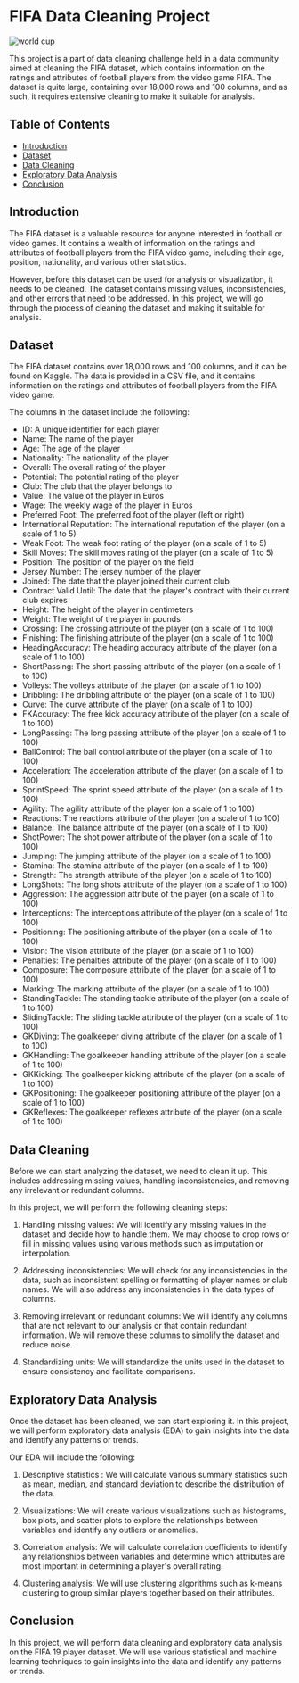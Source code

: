 
# FIFA Data Cleaning Project

![world cup](https://github.com/M-Farheen/FIFA_DATA_CLEANING_CHALLENGE-1/blob/main/Images.jpg)


This project is a part of data cleaning challenge held in a data community aimed at cleaning the FIFA dataset, which contains information on the ratings and attributes of football players from the video game FIFA. The dataset is quite large, containing over 18,000 rows and 100 columns, and as such, it requires extensive cleaning to make it suitable for analysis.

## Table of Contents

- [Introduction](#introduction)
- [Dataset](#dataset)
- [Data Cleaning](#data-cleaning)
- [Exploratory Data Analysis](#exploratory-data-analysis)
- [Conclusion](#conclusion)

## Introduction

The FIFA dataset is a valuable resource for anyone interested in football or video games. It contains a wealth of information on the ratings and attributes of football players from the FIFA video game, including their age, position, nationality, and various other statistics.

However, before this dataset can be used for analysis or visualization, it needs to be cleaned. The dataset contains missing values, inconsistencies, and other errors that need to be addressed. In this project, we will go through the process of cleaning the dataset and making it suitable for analysis.

## Dataset

The FIFA dataset contains over 18,000 rows and 100 columns, and it can be found on Kaggle. The data is provided in a CSV file, and it contains information on the ratings and attributes of football players from the FIFA video game.

The columns in the dataset include the following:

- ID: A unique identifier for each player
- Name: The name of the player
- Age: The age of the player
- Nationality: The nationality of the player
- Overall: The overall rating of the player
- Potential: The potential rating of the player
- Club: The club that the player belongs to
- Value: The value of the player in Euros
- Wage: The weekly wage of the player in Euros
- Preferred Foot: The preferred foot of the player (left or right)
- International Reputation: The international reputation of the player (on a scale of 1 to 5)
- Weak Foot: The weak foot rating of the player (on a scale of 1 to 5)
- Skill Moves: The skill moves rating of the player (on a scale of 1 to 5)
- Position: The position of the player on the field
- Jersey Number: The jersey number of the player
- Joined: The date that the player joined their current club
- Contract Valid Until: The date that the player's contract with their current club expires
- Height: The height of the player in centimeters
- Weight: The weight of the player in pounds
- Crossing: The crossing attribute of the player (on a scale of 1 to 100)
- Finishing: The finishing attribute of the player (on a scale of 1 to 100)
- HeadingAccuracy: The heading accuracy attribute of the player (on a scale of 1 to 100)
- ShortPassing: The short passing attribute of the player (on a scale of 1 to 100)
- Volleys: The volleys attribute of the player (on a scale of 1 to 100)
- Dribbling: The dribbling attribute of the player (on a scale of 1 to 100)
- Curve: The curve attribute of the player (on a scale of 1 to 100)
- FKAccuracy: The free kick accuracy attribute of the player (on a scale of 1 to 100)
- LongPassing: The long passing attribute of the player (on a scale of 1 to 100)
- BallControl: The ball control attribute of the player (on a scale of 1 to 100)
- Acceleration: The acceleration attribute of the player (on a scale of 1 to 100)
- SprintSpeed: The sprint speed attribute of the player (on a scale of 1 to 100)
- Agility: The agility attribute of the player (on a scale of 1 to 100)
- Reactions: The reactions attribute of the player (on a scale of 1 to 100)
- Balance: The balance attribute of the player (on a scale of 1 to 100)
- ShotPower: The shot power attribute of the player (on a scale of 1 to 100)
- Jumping: The jumping attribute of the player (on a scale of 1 to 100)
- Stamina: The stamina attribute of the player (on a scale of 1 to 100)
- Strength: The strength attribute of the player (on a scale of 1 to 100)
- LongShots: The long shots attribute of the player (on a scale of 1 to 100)
- Aggression: The aggression attribute of the player (on a scale of 1 to 100)
- Interceptions: The interceptions attribute of the player (on a scale of 1 to 100)
- Positioning: The positioning attribute of the player (on a scale of 1 to 100)
- Vision: The vision attribute of the player (on a scale of 1 to 100)
- Penalties: The penalties attribute of the player (on a scale of 1 to 100)
- Composure: The composure attribute of the player (on a scale of 1 to 100)
- Marking: The marking attribute of the player (on a scale of 1 to 100)
- StandingTackle: The standing tackle attribute of the player (on a scale of 1 to 100)
- SlidingTackle: The sliding tackle attribute of the player (on a scale of 1 to 100)
- GKDiving: The goalkeeper diving attribute of the player (on a scale of 1 to 100)
- GKHandling: The goalkeeper handling attribute of the player (on a scale of 1 to 100)
- GKKicking: The goalkeeper kicking attribute of the player (on a scale of 1 to 100)
- GKPositioning: The goalkeeper positioning attribute of the player (on a scale of 1 to 100)
- GKReflexes: The goalkeeper reflexes attribute of the player (on a scale of 1 to 100)

## Data Cleaning

Before we can start analyzing the dataset, we need to clean it up. This includes addressing missing values, handling inconsistencies, and removing any irrelevant or redundant columns.

In this project, we will perform the following cleaning steps:

1. Handling missing values: We will identify any missing values in the dataset and decide how to handle them. We may choose to drop rows or fill in missing values using various methods such as imputation or interpolation.

2. Addressing inconsistencies: We will check for any inconsistencies in the data, such as inconsistent spelling or formatting of player names or club names. We will also address any inconsistencies in the data types of columns.

3. Removing irrelevant or redundant columns: We will identify any columns that are not relevant to our analysis or that contain redundant information. We will remove these columns to simplify the dataset and reduce noise.

4. Standardizing units: We will standardize the units used in the dataset to ensure consistency and facilitate comparisons.

## Exploratory Data Analysis

Once the dataset has been cleaned, we can start exploring it. In this project, we will perform exploratory data analysis (EDA) to gain insights into the data and identify any patterns or trends.

Our EDA will include the following:

1. Descriptive statistics
: We will calculate various summary statistics such as mean, median, and standard deviation to describe the distribution of the data.

2. Visualizations: We will create various visualizations such as histograms, box plots, and scatter plots to explore the relationships between variables and identify any outliers or anomalies.

3. Correlation analysis: We will calculate correlation coefficients to identify any relationships between variables and determine which attributes are most important in determining a player's overall rating.

4. Clustering analysis: We will use clustering algorithms such as k-means clustering to group similar players together based on their attributes.

## Conclusion

In this project, we will perform data cleaning and exploratory data analysis on the FIFA 19 player dataset. We will use various statistical and machine learning techniques to gain insights into the data and identify any patterns or trends.

